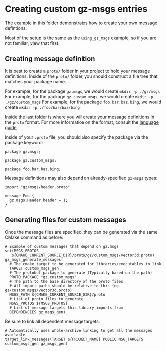 # Creating custom gz-msgs entries

The example in this folder demonstrates how to create your own message defintions. 

Most of the setup is the same as the `using_gz_msgs` example, so if you are not familiar, view that first.

## Creating message definition

It is best to create a `proto/` folder in your project to hold your message definitions.
Inside of the `proto/` folder, you should construct a file tree that matches your package name.

For example, for the package `gz.msgs`, we would create `mkdir -p ./gz/msgs`
For example, for the package `gz.custom_msgs`, we would create `mkdir -p ./gz/custom_msgs`
For example, for the package `foo.bar.baz.bing`, we would create `mkdir -p ./foo/bar/baz/bing`

Inside the last folder is where you will create your message definitions in the `proto` format.
For more information on the format, consult the [language guide](https://protobuf.dev/programming-guides/proto3/)

Inside of your `.proto` file, you should also specify the package via the package keyword:

```
package gz.msgs;

package gz.custom_msgs;

package foo.bar.baz.bing;
```

Message definitions may also depend on already-specified `gz-msgs` types:

```
import "gz/msgs/header.proto"

message Foo {
  gz.msgs.Header header = 1;
}
```

## Generating files for custom messages

Once the message files are specified, they can be generated via the same CMake command as before:

```
# Example of custom messages that depend on gz.msgs
set(MSGS_PROTOS
   ${CMAKE_CURRENT_SOURCE_DIR}/proto/gz/custom_msgs/vector3d.proto)
gz_msgs_generate_messages(
  # The cmake target to be generated for libraries/executables to link
  TARGET custom_msgs_gen
  # The protobuf package to generate (Typically based on the path)
  PROTO_PACKAGE "gz.custom_msgs"
  # The path to the base directory of the proto files
  # All import paths should be relative to this (eg gz/custom_msgs/vector3d.proto)
  MSGS_PATH ${CMAKE_CURRENT_SOURCE_DIR}/proto
  # List of proto files to generate
  MSGS_PROTOS ${MSGS_PROTOS}
  # List of message targets this library imports from
  DEPENDENCIES gz_msgs_gen)
```

Be sure to link all dependent message targets:

```
# Automatically uses whole-archive linking to get all the messages available
target_link_messages(TARGET ${PROJECT_NAME} PUBLIC MSG_TARGETS custom_msgs_gen gz_msgs_gen)
```
